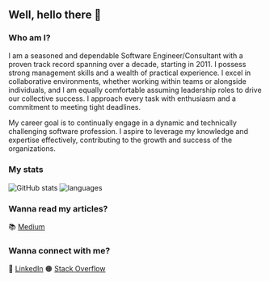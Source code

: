 ## Well, hello there 👋

### Who am I?

I am a seasoned and dependable Software Engineer/Consultant with a proven track record spanning over a decade, starting in 2011. I possess strong management skills and a wealth of practical experience. I excel in collaborative environments, whether working within teams or alongside individuals, and I am equally comfortable assuming leadership roles to drive our collective success. I approach every task with enthusiasm and a commitment to meeting tight deadlines.

My career goal is to continually engage in a dynamic and technically challenging software profession. I aspire to leverage my knowledge and expertise effectively, contributing to the growth and success of the organizations.

### My stats

<img align="center" src="https://github-readme-stats.vercel.app/api?username=tharinduhub&show_icons=true&include_all_commits=true&theme=shadow_blue" alt="GitHub stats" />
<img align="center" src="https://github-readme-stats.vercel.app/api/top-langs/?username=tharinduhub&&exclude_repo=tharinduhub&layout=compact&theme=github_dark" alt="languages"/>

### Wanna read my articles?

📚 [Medium](https://medium.com/@tharindumadushanka)

### Wanna connect with me?

🔵 [LinkedIn](https://www.linkedin.com/in/tharindumadushanka/)
🟠 [Stack Overflow](https://stackoverflow.com/users/9450900/tharindu-madushanka)


<!--
**TharinduHub/TharinduHub** is a ✨ _special_ ✨ repository because its `README.md` (this file) appears on your GitHub profile.

Here are some ideas to get you started:

- 🔭 I’m currently working on ...
- 🌱 I’m currently learning ...
- 👯 I’m looking to collaborate on ...
- 🤔 I’m looking for help with ...
- 💬 Ask me about ...
- 📫 How to reach me: ...
- 😄 Pronouns: ...
- ⚡ Fun fact: ...
-->
